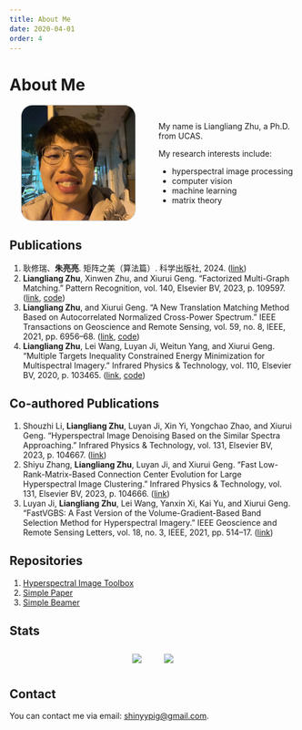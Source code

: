 ```yaml
---
title: About Me
date: 2020-04-01
order: 4
---
```


# About Me

<div style="display: flex; align-items: center;">
  <img src="./assets/photo.jpg" alt="Image" style="width: 200px; margin-left: 20px; margin-right: 40px; border: 1px solid #cccccc; border-radius:20px" />
  <div>
    <p>My name is Liangliang Zhu, a Ph.D. from UCAS. </p>
    <p>My research interests include:</p>
    <ul>
    <li>hyperspectral image processing</li>
    <li>computer vision</li>
    <li>machine learning</li>
    <li>matrix theory</li>
    </ul>
  </div>
</div>

## Publications

1. 耿修瑞、**朱亮亮**. 矩阵之美（算法篇）. 科学出版社, 2024. ([link](https://book.douban.com/subject/37248125/))
1. **Liangliang Zhu**, Xinwen Zhu, and Xiurui Geng. “Factorized Multi-Graph Matching.” Pattern Recognition, vol. 140, Elsevier BV, 2023, p. 109597. ([link](https://www.sciencedirect.com/science/article/abs/pii/S0031320323002984), [code](https://github.com/shinyypig/fmgm))
1. **Liangliang Zhu**, and Xiurui Geng. “A New Translation Matching Method Based on Autocorrelated Normalized Cross-Power Spectrum.” IEEE Transactions on Geoscience and Remote Sensing, vol. 59, no. 8, IEEE, 2021, pp. 6956–68. ([link](https://ieeexplore.ieee.org/document/9239293/), [code](https://github.com/shinyypig/ancps))
1. **Liangliang Zhu**, Lei Wang, Luyan Ji, Weitun Yang, and Xiurui Geng. “Multiple Targets Inequality Constrained Energy Minimization for Multispectral Imagery.” Infrared Physics & Technology, vol. 110, Elsevier BV, 2020, p. 103465. ([link](https://www.sciencedirect.com/science/article/abs/pii/S1350449520305132), [code](https://github.com/shinyypig/mticem))

## Co-authored Publications

1. Shouzhi Li, **Liangliang Zhu**, Luyan Ji, Xin Yi, Yongchao Zhao, and Xiurui Geng. “Hyperspectral Image Denoising Based on the Similar Spectra Approaching.” Infrared Physics & Technology, vol. 131, Elsevier BV, 2023, p. 104667. ([link](https://www.sciencedirect.com/science/article/abs/pii/S1350449523001251))
1. Shiyu Zhang, **Liangliang Zhu**, Luyan Ji, and Xiurui Geng. “Fast Low-Rank-Matrix-Based Connection Center Evolution for Large Hyperspectral Image Clustering.” Infrared Physics & Technology, vol. 131, Elsevier BV, 2023, p. 104666. ([link](https://www.sciencedirect.com/science/article/abs/pii/S135044952300124X))
1. Luyan Ji, **Liangliang Zhu**, Lei Wang, Yanxin Xi, Kai Yu, and Xiurui Geng. “FastVGBS: A Fast Version of the Volume-Gradient-Based Band Selection Method for Hyperspectral Imagery.” IEEE Geoscience and Remote Sensing Letters, vol. 18, no. 3, IEEE, 2021, pp. 514–17. ([link](https://ieeexplore.ieee.org/document/9043744))

## Repositories

1. [Hyperspectral Image Toolbox](https://github.com/shinyypig/hyperspectral_image_toolbox)
2. [Simple Paper](https://github.com/shinyypig/Simple-Paper)
3. [Simple Beamer](https://github.com/shinyypig/Simple-Beamer)

## Stats

<div align="center">
  <div style="display: flex; justify-content: center; align-items: flex-start; gap: 20px; flex-wrap: wrap;">
    <div style="text-align: center;">
      <img src="https://github-readme-stats.vercel.app/api?username=shinyypig&show_icons=true&theme=transparent" style="height: 160px; padding:10px;">
    </div>
    <div style="text-align: center;">
      <img src="https://github-readme-stats.vercel.app/api/top-langs/?username=shinyypig&theme=transparent&layout=compact" style="height: 160px; padding:10px;">
    </div>
  </div>
   
</div>

## Contact

You can contact me via email: [shinyypig@gmail.com](mailto:shinyypig@gmail.com).
